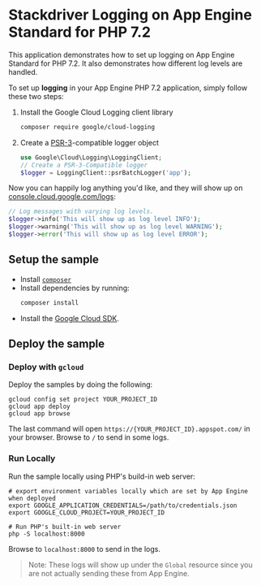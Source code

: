 # Stackdriver Logging on App Engine Standard for PHP 7.2

This application demonstrates how to set up logging on App Engine Standard for
PHP 7.2. It also demonstrates how different log levels are handled.

To set up **logging** in your App Engine PHP 7.2 application, simply follow
these two steps:

1. Install the Google Cloud Logging client library
   ```sh
   composer require google/cloud-logging
   ```
1. Create a [PSR-3][psr3]-compatible logger object
    ```php
    use Google\Cloud\Logging\LoggingClient;
    // Create a PSR-3-Compatible logger
    $logger = LoggingClient::psrBatchLogger('app');
    ```

Now you can happily log anything you'd like, and they will show up on
[console.cloud.google.com/logs](https://console.cloud.google.com/logs):

```php
// Log messages with varying log levels.
$logger->info('This will show up as log level INFO');
$logger->warning('This will show up as log level WARNING');
$logger->error('This will show up as log level ERROR');
```

[psr3]: https://www.php-fig.org/psr/psr-3/

## Setup the sample

- Install [`composer`](https://getcomposer.org)
- Install dependencies by running:
    ```sh
    composer install
    ```
- Install the [Google Cloud SDK](https://developers.google.com/cloud/sdk/).

## Deploy the sample

### Deploy with `gcloud`

Deploy the samples by doing the following:

```
gcloud config set project YOUR_PROJECT_ID
gcloud app deploy
gcloud app browse
```

The last command will open `https://{YOUR_PROJECT_ID}.appspot.com/`
in your browser. Browse to `/` to send in some logs.

### Run Locally

Run the sample locally using PHP's build-in web server:

```
# export environment variables locally which are set by App Engine when deployed
export GOOGLE_APPLICATION_CREDENTIALS=/path/to/credentials.json
export GOOGLE_CLOUD_PROJECT=YOUR_PROJECT_ID

# Run PHP's built-in web server
php -S localhost:8000
```

Browse to `localhost:8000` to send in the logs.

> Note: These logs will show up under the `Global` resource since you are not
actually sending these from App Engine.

